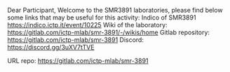 Dear Participant,
Welcome to the SMR3891 laboratories, please find below some links that may be useful for this activity:
Indico of SMR3891
https://indico.ictp.it/event/10225
Wiki of the laboratory:
https://gitlab.com/ictp-mlab/smr-3891/-/wikis/home
Gitlab repository:
https://gitlab.com/ictp-mlab/smr-3891
Discord:
https://discord.gg/3uXV7tTVE

URL repo: https://gitlab.com/ictp-mlab/smr-3891


